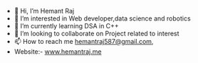 - 👋 Hi, I’m Hemant Raj
- 👀 I’m interested in Web developer,data science and robotics
- 🌱 I’m currently learning DSA in C++
- 💞️ I’m looking to collaborate on Project related to interest
- 📫 How to reach me  hemantraj587@gmail.com, 
- Website:- www.hemantraj.me

<!---
hemant087/hemant087 is a ✨ special ✨ repository because its `README.md` (this file) appears on your GitHub profile.
You can click the Preview link to take a look at your changes.
--->
